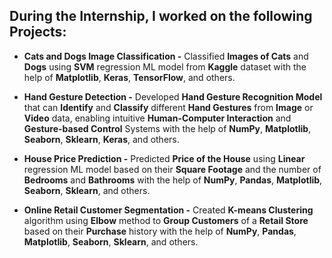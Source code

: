 ## During the Internship, I worked on the following Projects:  
  
  - **Cats and Dogs Image Classification -** Classified **Images of Cats** and **Dogs** using **SVM** regression ML model from **Kaggle** dataset with the help of **Matplotlib**, **Keras**, **TensorFlow**, and others.
  
  - **Hand Gesture Detection -** Developed **Hand Gesture Recognition Model** that can **Identify** and **Classify** different **Hand Gestures** from **Image** or **Video** data, enabling intuitive **Human-Computer Interaction** and **Gesture-based Control** Systems with the help of **NumPy**, **Matplotlib**, **Seaborn**, **Sklearn**, **Keras**, and others.

  - **House Price Prediction -** Predicted **Price of the House** using **Linear** regression ML model based on their **Square Footage** and the number of **Bedrooms** and **Bathrooms** with the help of **NumPy**, **Pandas**, **Matplotlib**, **Seaborn**, **Sklearn**, and others.
  
  - **Online Retail Customer Segmentation -** Created **K-means Clustering** algorithm using **Elbow** method to **Group Customers** of a **Retail Store** based on their **Purchase** history with the help of **NumPy**, **Pandas**, **Matplotlib**, **Seaborn**, **Sklearn**, and others.
